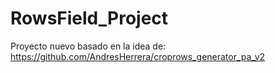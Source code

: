 # RowsField_Project

Proyecto nuevo basado en la idea de:
https://github.com/AndresHerrera/croprows_generator_pa_v2
